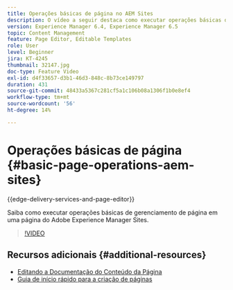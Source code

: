 ```yaml
---
title: Operações básicas de página no AEM Sites
description: O vídeo a seguir destaca como executar operações básicas de gerenciamento de página em uma página do Adobe Experience Manager Sites.
version: Experience Manager 6.4, Experience Manager 6.5
topic: Content Management
feature: Page Editor, Editable Templates
role: User
level: Beginner
jira: KT-4245
thumbnail: 32147.jpg
doc-type: Feature Video
exl-id: d4f33657-d3b1-46d3-848c-8b73ce149797
duration: 431
source-git-commit: 48433a5367c281cf5a1c106b08a1306f1b0e8ef4
workflow-type: tm+mt
source-wordcount: '56'
ht-degree: 14%

---
```


# Operações básicas de página {#basic-page-operations-aem-sites}

{{edge-delivery-services-and-page-editor}}

Saiba como executar operações básicas de gerenciamento de página em uma página do Adobe Experience Manager Sites.

>[!VIDEO](https://video.tv.adobe.com/v/32147?quality=12&learn=on)


## Recursos adicionais {#additional-resources}

* [Editando a Documentação do Conteúdo da Página](https://experienceleague.adobe.com/docs/experience-manager-65/authoring/authoring/editing-content.html)
* [Guia de início rápido para a criação de páginas](https://experienceleague.adobe.com/docs/experience-manager-cloud-service/sites/authoring/getting-started/quick-start.html)
